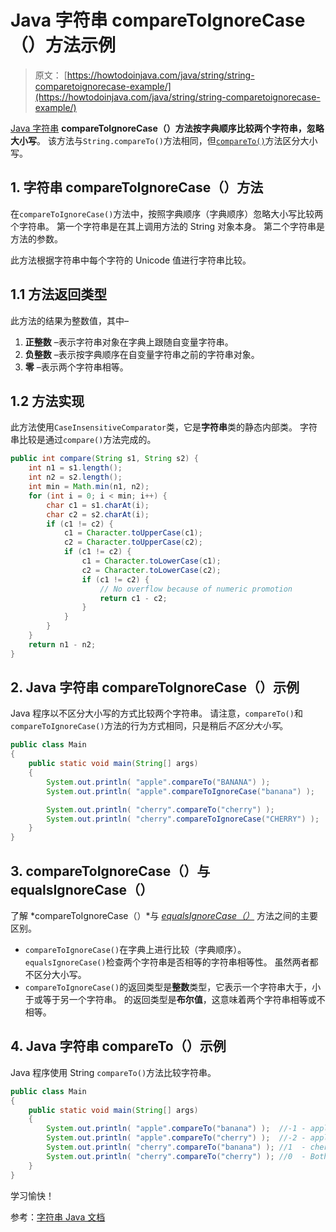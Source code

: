 # Java 字符串 compareToIgnoreCase（）方法示例

> 原文： [https://howtodoinjava.com/java/string/string-comparetoignorecase-example/](https://howtodoinjava.com/java/string/string-comparetoignorecase-example/)

[Java 字符串](https://howtodoinjava.com/java-string/) **compareToIgnoreCase（）**方法按字典顺序比较两个字符串**，忽略大小写**。 该方法与`String.compareTo()`方法相同，但[`compareTo()`](https://howtodoinjava.com/java/string/java-string-compareto-method/)方法区分大小写。

## 1\. 字符串 compareToIgnoreCase（）方法

在`compareToIgnoreCase()`方法中，按照字典顺序（字典顺序）忽略大小写比较两个字符串。 第一个字符串是在其上调用方法的 String 对象本身。 第二个字符串是方法的参数。

此方法根据字符串中每个字符的 Unicode 值进行字符串比较。

## 1.1 方法返回类型

此方法的结果为整数值，其中–

1.  **正整数** –表示字符串对象在字典上跟随自变量字符串。
2.  **负整数** –表示按字典顺序在自变量字符串之前的字符串对象。
3.  **零** –表示两个字符串相等。

## 1.2 方法实现

此方法使用`CaseInsensitiveComparator`类，它是**字符串**类的静态内部类。 字符串比较是通过`compare()`方法完成的。

```java
public int compare(String s1, String s2) {
    int n1 = s1.length();
    int n2 = s2.length();
    int min = Math.min(n1, n2);
    for (int i = 0; i < min; i++) {
        char c1 = s1.charAt(i);
        char c2 = s2.charAt(i);
        if (c1 != c2) {
            c1 = Character.toUpperCase(c1);
            c2 = Character.toUpperCase(c2);
            if (c1 != c2) {
                c1 = Character.toLowerCase(c1);
                c2 = Character.toLowerCase(c2);
                if (c1 != c2) {
                    // No overflow because of numeric promotion
                    return c1 - c2;
                }
            }
        }
    }
    return n1 - n2;
}

```

## 2\. Java 字符串 compareToIgnoreCase（）示例

Java 程序以不区分大小写的方式比较两个字符串。 请注意，`compareTo()`和`compareToIgnoreCase()`方法的行为方式相同，只是稍后*不区分大小写*。

```java
public class Main 
{
    public static void main(String[] args) 
    {
        System.out.println( "apple".compareTo("BANANA") );                     //31
        System.out.println( "apple".compareToIgnoreCase("banana") );            //-1

        System.out.println( "cherry".compareTo("cherry") );                     //0
        System.out.println( "cherry".compareToIgnoreCase("CHERRY") );           //0
    }
}

```

## 3\. compareToIgnoreCase（）与 equalsIgnoreCase（）

了解 *compareToIgnoreCase（）*与 *[equalsIgnoreCase（）](https://howtodoinjava.com/java/string/string-equalsignorecase-method/)* 方法之间的主要区别。

*   `compareToIgnoreCase()`在字典上进行比较（字典顺序）。
    `equalsIgnoreCase()`检查两个字符串是否相等的字符串相等性。 虽然两者都不区分大小写。
*   `compareToIgnoreCase()`的返回类型是**整数**类型，它表示一个字符串大于，小于或等于另一个字符串。
    的返回类型是**布尔值**，这意味着两个字符串相等或不相等。

## 4\. Java 字符串 compareTo（）示例

Java 程序使用 String `compareTo()`方法比较字符串。

```java
public class Main 
{
    public static void main(String[] args) 
    {
        System.out.println( "apple".compareTo("banana") );  //-1 - apple comes before banana
        System.out.println( "apple".compareTo("cherry") );  //-2 - apple comes before cherry
        System.out.println( "cherry".compareTo("banana") ); //1  - cherry comes after banana
        System.out.println( "cherry".compareTo("cherry") ); //0  - Both strings are equal
    }
}

```

学习愉快！

参考：[字符串 Java 文档](https://docs.oracle.com/javase/9/docs/api/java/lang/String.html)